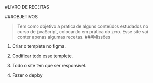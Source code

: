 #LIVRO DE RECEITAS

###OBJETIVOS
> Tem como objetivo a pratica de alguns conteúdos estudados no curso de javaScript, colocando em prática do zero. Esse site vai conter apenas algumas receitas.
###Missões

1. Criar o templete no figma.

2. Codificar todo esse templete.

3. Todo o site tem que ser responsivel.

4. Fazer o deploy
